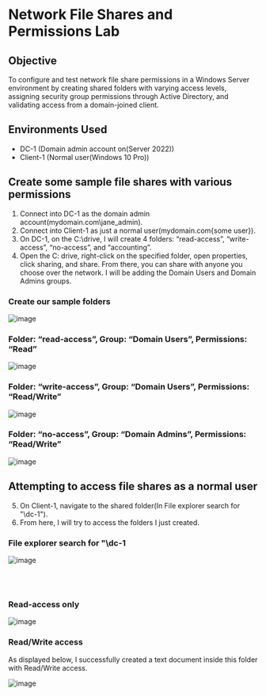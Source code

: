 # Network File Shares and Permissions Lab

## Objective
To configure and test network file share permissions in a Windows Server environment by creating shared folders with varying access levels, assigning security group permissions through Active Directory, and validating access from a domain-joined client.

## Environments Used

- DC-1 (Domain admin account on(Server 2022))
- Client-1 (Normal user(Windows 10 Pro))

## Create some sample file shares with various permissions

1. Connect into DC-1 as the domain admin account(mydomain.com\jane_admin).
2. Connect into Client-1 as just a normal user(mydomain.com\{some user}).
3. On DC-1, on the C:\drive, I will create 4 folders: “read-access”, “write-access”, “no-access”, and “accounting”.
4. Open the C: drive, right-click on the specified folder, open properties, click sharing, and share. From there, you can share with anyone you choose over the network. I will be adding the Domain Users and Domain Admins groups. 

### Create our sample folders
![image](https://github.com/user-attachments/assets/0876e9df-3d90-4428-8691-80d21bedf09f)


### Folder: “read-access”, Group: “Domain Users”, Permissions: “Read”
   
 ![image](https://github.com/user-attachments/assets/0d418d25-873e-4834-b29a-2c7d4b96339f)

### Folder: “write-access”, Group: “Domain Users”, Permissions: “Read/Write”

   ![image](https://github.com/user-attachments/assets/39e0ba0b-4578-4fae-b1e8-dfc73693bc2a)

### Folder: “no-access”, Group: “Domain Admins”, Permissions: “Read/Write”

![image](https://github.com/user-attachments/assets/bee93a82-80c3-4ff8-95ca-459068bc4b11)


## Attempting to access file shares as a normal user

5. On Client-1, navigate to the shared folder(In File explorer search for "\\dc-1").
6. From here, I will try to access the folders I just created.

### File explorer search for "\\dc-1
![image](https://github.com/user-attachments/assets/b7d28e5c-e8b2-430f-aa9e-6368c86340d7)

<br><br>
### Read-access only

![image](https://github.com/user-attachments/assets/01142f6a-9738-464c-89ef-c72df517cb4b)

### Read/Write access
As displayed below, I successfully created a text document inside this folder with Read/Write access.

![image](https://github.com/user-attachments/assets/ca55d81c-9461-4baf-ba42-177d211a3fd0)





















